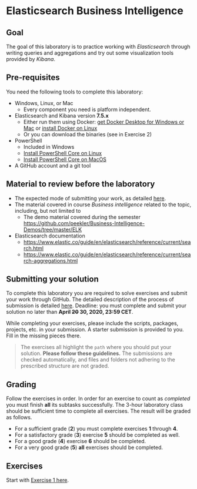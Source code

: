 # Elasticsearch Business Intelligence

## Goal

The goal of this laboratory is to practice working with _Elasticsearch_ through writing queries and aggregations and try out some visualization tools provided by _Kibana_.

## Pre-requisites

You need the following tools to complete this laboratory:

- Windows, Linux, or Mac
  - Every component you need is platform independent.
- Elasticsearch and Kibana version **7.5.x**
  - Either run them using Docker: [get Docker Desktop for Windows or Mac](https://www.docker.com/products/docker-desktop) or [install Docker on Linux](https://docs.docker.com/install/linux/docker-ce/ubuntu/)
  - Or you can download the binaries (see in Exercise 2)
- PowerShell
  - Included in Windows
  - [Install PowerShell Core on Linux](https://docs.microsoft.com/en-us/powershell/scripting/install/installing-powershell-core-on-linux)
  - [Install PowerShell Core on MacOS](https://docs.microsoft.com/en-us/powershell/scripting/install/installing-powershell-core-on-macos)
- A GitHub account and a git tool

## Material to review before the laboratory

- The expected mode of submitting your work, as detailed [here](GitHub-usage.md).
- The material covered in course _Business intelligence_ related to the topic, including, but not limited to
  - The demo material covered during the semester <https://github.com/peekler/Business-Intelligence-Demos/tree/master/ELK>
- Elasticsearch documentation
  - <https://www.elastic.co/guide/en/elasticsearch/reference/current/search.html>
  - <https://www.elastic.co/guide/en/elasticsearch/reference/current/search-aggregations.html>

## Submitting your solution

To complete this laboratory you are required to solve exercises and submit your work through GitHub. The detailed description of the process of submission is detailed [here](GitHub-usage.md). Deadline: you must complete and submit your solution no later than **April ~~20~~ 30, 2020, 23:59 CET**.

While completing your exercises, please include the scripts, packages, projects, etc. in your submission. A starter submission is provided to you. Fill in the missing pieces there.

> The exercises all highlight the `path` where you should put your solution. **Please follow these guidelines.** The submissions are checked automatically, and files and folders not adhering to the prescribed structure are not graded.

## Grading

Follow the exercises in order. In order for an exercise to count as _completed_ you must finish **all** its subtasks successfully. The 3-hour laboratory class should be sufficient time to complete all exercises. The result will be graded as follows.

- For a sufficient grade (**2**) you must complete exercises **1** through **4**.
- For a satisfactory grade (**3**) exercise **5** should be completed as well.
- For a good grade (**4**) exercise **6** should be completed.
- For a very good grade (**5**) **all** exercises should be completed.

## Exercises

Start with [Exercise 1 here](exercise1.md).
